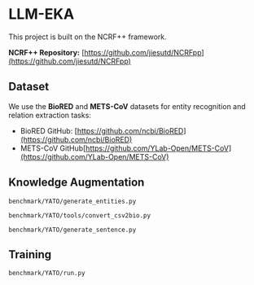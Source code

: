 # LLM-EKA

This project is built on the NCRF++ framework.

**NCRF++ Repository:** [https://github.com/jiesutd/NCRFpp](https://github.com/jiesutd/NCRFpp)  

## Dataset

We use the **BioRED** and **METS-CoV** datasets for entity recognition and relation extraction tasks:

- BioRED GitHub: [https://github.com/ncbi/BioRED](https://github.com/ncbi/BioRED)
- METS-CoV GitHub[https://github.com/YLab-Open/METS-CoV](https://github.com/YLab-Open/METS-CoV)

## Knowledge Augmentation
`benchmark/YATO/generate_entities.py`

`benchmark/YATO/tools/convert_csv2bio.py`

`benchmark/YATO/generate_sentence.py`

## Training
`benchmark/YATO/run.py`




